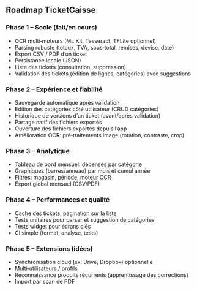 ## Roadmap TicketCaisse

### Phase 1 – Socle (fait/en cours)
- OCR multi‑moteurs (ML Kit, Tesseract, TFLite optionnel)
- Parsing robuste (totaux, TVA, sous‑total, remises, devise, date)
- Export CSV / PDF d’un ticket
- Persistance locale (JSON)
- Liste des tickets (consultation, suppression)
- Validation des tickets (édition de lignes, catégories) avec suggestions

### Phase 2 – Expérience et fiabilité
- Sauvegarde automatique après validation
- Edition des catégories côté utilisateur (CRUD catégories)
- Historique de versions d’un ticket (avant/après validation)
- Partage natif des fichiers exportés
- Ouverture des fichiers exportés depuis l’app
- Amélioration OCR: pré‑traitements image (rotation, contraste, crop)

### Phase 3 – Analytique
- Tableau de bord mensuel: dépenses par catégorie
- Graphiques (barres/anneau) par mois et cumul année
- Filtres: magasin, période, moteur OCR
- Export global mensuel (CSV/PDF)

### Phase 4 – Performances et qualité
- Cache des tickets, pagination sur la liste
- Tests unitaires pour parser et suggestion de catégories
- Tests widget pour écrans clés
- CI simple (format, analyse, tests)

### Phase 5 – Extensions (idées)
- Synchronisation cloud (ex: Drive, Dropbox) optionnelle
- Multi‑utilisateurs / profils
- Reconnaissance produits récurrents (apprentissage des corrections)
- Import par scan de PDF

